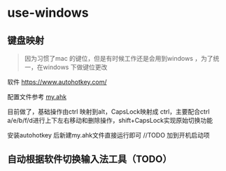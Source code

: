 # use-windows


## 键盘映射
> 因为习惯了mac 的键位，但是有时候工作还是会用到windows ，为了统一，在windows 下做键位更改

软件 
https://www.autohotkey.com/

配置文件参考 [my.ahk](my.ahk)


目前做了，基础操作由ctrl 映射到alt，CapsLock映射成 ctrl，主要配合ctrl a/e/b/f/d进行上下左右移动和删除操作，shift+CapsLock实现原始切换功能

安装autohotkey 后新建my.ahk文件直接运行即可
//TODO 加到开机启动项

## 自动根据软件切换输入法工具（TODO）
